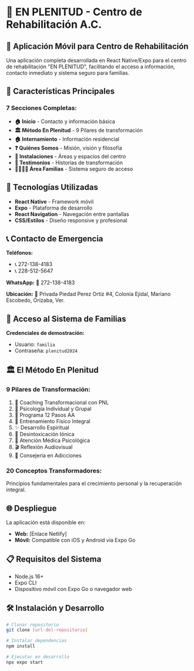 # 🏥 EN PLENITUD - Centro de Rehabilitación A.C.

## 📱 Aplicación Móvil para Centro de Rehabilitación

Una aplicación completa desarrollada en React Native/Expo para el centro de rehabilitación "EN PLENITUD", facilitando el acceso a información, contacto inmediato y sistema seguro para familias.

## 🎯 Características Principales

### 7 Secciones Completas:
- **🏠 Inicio** - Contacto y información básica
- **🏛️ Método En Plenitud** - 9 Pilares de transformación
- **🏠 Internamiento** - Información residencial
- **❓ Quiénes Somos** - Misión, visión y filosofía
- **🏢 Instalaciones** - Áreas y espacios del centro
- **💫 Testimonios** - Historias de transformación
- **👨‍👩‍👧‍👦 Área Familias** - Sistema seguro de acceso

## 🚀 Tecnologías Utilizadas

- **React Native** - Framework móvil
- **Expo** - Plataforma de desarrollo
- **React Navigation** - Navegación entre pantallas
- **CSS/Estilos** - Diseño responsive y profesional

## 📞 Contacto de Emergencia

**Teléfonos:**
- 📞 272-138-4183
- 📞 228-512-5647

**WhatsApp:** 💬 272-138-4183

**Ubicación:** 📍 Privada Piedad Perez Ortiz #4, Colonia Ejidal, Mariano Escobedo, Orizaba, Ver.

## 🔐 Acceso al Sistema de Familias

**Credenciales de demostración:**
- Usuario: `familia`
- Contraseña: `plenitud2024`

## 🏛️ El Método En Plenitud

### 9 Pilares de Transformación:
1. 🧠 Coaching Transformacional con PNL
2. 👥 Psicología Individual y Grupal
3. 🔄 Programa 12 Pasos AA
4. 💪 Entrenamiento Físico Integral
5. ✨ Desarrollo Espiritual
6. 🌊 Desintoxicación Iónica
7. 🏥 Atención Médica Psicológica
8. 🎬 Reflexión Audiovisual
9. 🤝 Consejería en Adicciones

### 20 Conceptos Transformadores:
Principios fundamentales para el crecimiento personal y la recuperación integral.

## 🌐 Despliegue

La aplicación está disponible en:
- **Web:** [Enlace Netlify]
- **Móvil:** Compatible con iOS y Android via Expo Go

## 📋 Requisitos del Sistema

- Node.js 16+
- Expo CLI
- Dispositivo móvil con Expo Go o navegador web

## 🛠️ Instalación y Desarrollo

```bash
# Clonar repositorio
git clone [url-del-repositorio]

# Instalar dependencias
npm install

# Ejecutar en desarrollo
npx expo start
